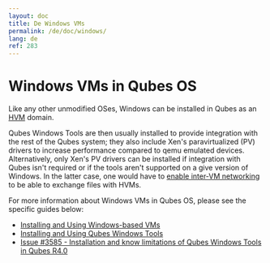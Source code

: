 ```yaml
---
layout: doc
title: De Windows VMs
permalink: /de/doc/windows/
lang: de
ref: 283
---
```


Windows VMs in Qubes OS
=======================

Like any other unmodified OSes, Windows can be installed in Qubes as an [HVM](/doc/hvm/) domain.

Qubes Windows Tools are then usually installed to provide integration with the rest of the Qubes system; they also include Xen's paravirtualized (PV) drivers to increase performance compared to qemu emulated devices. Alternatively, only Xen's PV drivers can be installed if integration with Qubes isn't required or if the tools aren't supported on a give version of Windows. In the latter case, one would have to [enable inter-VM networking](https://www.qubes-os.org/doc/firewall/#enabling-networking-between-two-qubes) to be able to exchange files with HVMs. 


For more information about Windows VMs in Qubes OS, please see the specific guides below:

 * [Installing and Using Windows-based VMs](/doc/windows-vm/)
 * [Installing and Using Qubes Windows Tools](/doc/windows-tools/)
 * [Issue #3585 - Installation and know limitations of Qubes Windows Tools in Qubes R4.0](https://github.com/QubesOS/qubes-issues/issues/3585)


